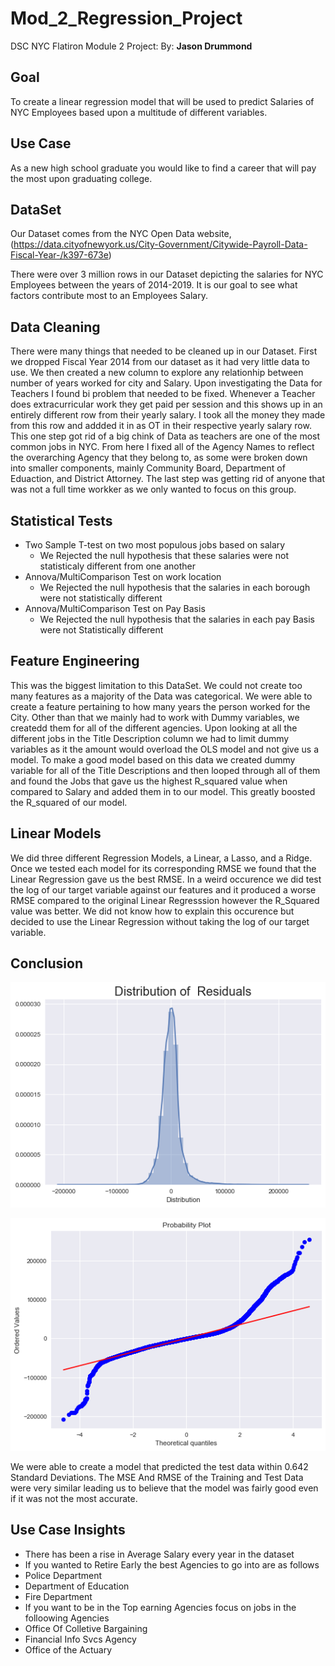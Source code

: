 # Mod_2_Regression_Project

DSC NYC Flatiron Module 2 Project:
By: **Jason Drummond**

## Goal

To create a linear regression model that will be used to predict Salaries of NYC Employees based upon a multitude of different variables.

## Use Case

As a new high school graduate you would like to find a career that will pay the most upon graduating college.

## DataSet

Our Dataset comes from the NYC Open Data website, (https://data.cityofnewyork.us/City-Government/Citywide-Payroll-Data-Fiscal-Year-/k397-673e)

There were over 3 million rows in our Dataset depicting the salaries for NYC Employees between the years of 2014-2019. It is our goal to see what factors contribute most to an Employees Salary.


## Data Cleaning

There were many things that needed to be cleaned up in our Dataset. First we dropped Fiscal Year 2014 from our dataset as it had very little data to use. We then created a new column to explore any relationhip between number of years worked for city and Salary. Upon investigating the Data for Teachers I found bi problem that needed to be fixed. Whenever a Teacher does extracurricular work they get paid per session and this shows up in an entirely different row from their yearly salary. I took all the money they made from this row and addded it in as OT in their respective yearly salary row. This one step got rid of a big chink of Data as teachers are one of the most common jobs in NYC. From here I fixed all of the Agency Names to reflect the overarching Agency that they belong to, as some were broken down into smaller components, mainly Community Board, Department of Eduaction, and District Attorney. The last step was getting rid of anyone that was not a full time workker as we only wanted to focus on this group.

## Statistical Tests

* Two Sample T-test on two most populous jobs based on salary
  * We Rejected the null hypothesis that these salaries were not statisticaly different from one another
* Annova/MultiComparison Test on work location 
  * We Rejected the null hypothesis that the salaries in each borough were not statistically different
* Annova/MultiComparison Test on Pay Basis
  * We Rejected the null hypothesis that the salaries in each pay Basis were not Statistically different


## Feature Engineering

This was the biggest limitation to this DataSet. We could not create too many features as a majority of the Data was categorical. We were able to create a feature pertaining to how many years the person worked for the City. Other than that we mainly had to work with Dummy variables, we createdd them for all of the different agencies. Upon looking at all the different jobs in the Title Description column we had to limit dummy variables as it the amount would overload the OLS model and not give us a model. To make a good model based on this data we created dummy variable for all of the Title Descriptions and then looped through all of them and found the Jobs that gave us the highest R_squared value when compared to Salary and added them in to our model. This greatly boosted the R_squared of our model.

## Linear Models

We did three different Regression Models, a Linear, a Lasso, and a Ridge. Once we tested each model for its corresponding RMSE we found that the Linear Regression gave us the best RMSE. In a weird occurence we did test the log of our target variable against our features and it produced a worse RMSE compared to the original Linear Regresssion however the R_Squared value was better. We did not know how to explain this occurence but decided to use the Linear Regression without taking the log of our target variable.

## Conclusion
 
![](Distribtion_Plot.png)

![](Probability_Plot.png)

We were able to create a model that predicted the test data within 0.642 Standard Deviations. The MSE And RMSE of the Training and Test Data were very similar leading us to believe that the model was fairly good even if it was not the most accurate.

## Use Case Insights

* There has been a rise in Average Salary every year in the dataset 
* If you wanted to Retire Early the best Agencies to go into are as follows
 * Police Department
 * Department of Education
 * Fire Department
* If you want to be in the Top earning Agencies focus on jobs in the folloowing Agencies
 * Office Of Colletive Bargaining
 * Financial Info Svcs Agency
 * Office of the Actuary
